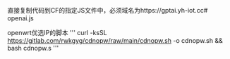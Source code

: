 直接复制代码到CF的指定JS文件中，必须域名为https://gptai.yh-iot.cc# openai.js

openwrt优选IP的脚本 
'''
curl -ksSL https://gitlab.com/rwkgyg/cdnopw/raw/main/cdnopw.sh -o cdnopw.sh && bash cdnopw.s
'''

